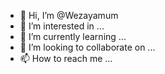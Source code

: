 - 👋 Hi, I’m @Wezayamum
- 👀 I’m interested in ...
- 🌱 I’m currently learning ...
- 💞️ I’m looking to collaborate on ...
- 📫 How to reach me ...

<!---
Wezayamum/Wezayamum is a ✨ special ✨ repository because its `README.md` (this file) appears on your GitHub profile.
You can click the Preview link to take a look at your changes.
--->
